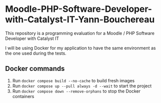 # Moodle-PHP-Software-Developer-with-Catalyst-IT-Yann-Bouchereau

This repository is a programming evaluation for a Moodle / PHP Software Developer with Catalyst IT

I will be using Docker for my application to have the same environment as the one used during the tests.

## Docker commands
1. Run `docker compose build --no-cache` to build fresh images
2. Run `docker compose up --pull always -d --wait` to start the project
3. Run `docker compose down --remove-orphans` to stop the Docker containers